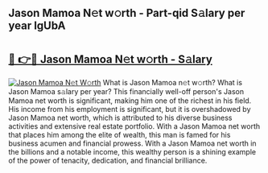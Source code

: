 ## Jason Mamoa N𝚎t w𝚘rth - Part-qid S𝚊lary per year IgUbA

# <h2><a href="http://gc0k8gg.nevu.top/?p=Jason+Mamoa">🔗 👉🔴 Jason Mamoa N𝚎t w𝚘rth - S𝚊lary</a></h2>

[![Jason Mamoa N𝚎t W𝚘rth](https://i.imgur.com/Oavwk0R.jpeg)](http://gc0k8gg.nevu.top/?p=Jason+Mamoa)
What is Jason Mamoa n𝚎t w𝚘rth? What is Jason Mamoa s𝚊lary per year?
This financially well-off person's Jason Mamoa net worth is significant, making him one of the richest in his field. His income from his employment is significant, but it is overshadowed by Jason Mamoa net worth, which is attributed to his diverse business activities and extensive real estate portfolio. With a Jason Mamoa net worth that places him among the elite of wealth, this man is famed for his business acumen and financial prowess. With a Jason Mamoa net worth in the billions and a notable income, this wealthy person is a shining example of the power of tenacity, dedication, and financial brilliance.
